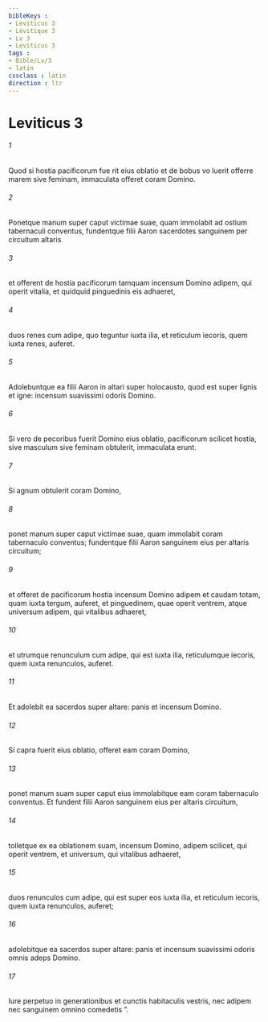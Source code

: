 ```yaml
---
bibleKeys : 
- Leviticus 3
- Lévitique 3
- Lv 3
- Leviticus 3
tags : 
- Bible/Lv/3
- latin
cssclass : latin
direction : ltr
---
```


# Leviticus 3

###### 1
Quod si hostia pacificorum fue rit eius oblatio et de bobus vo luerit offerre marem sive feminam, immaculata offeret coram Domino. 
###### 2
Ponetque manum super caput victimae suae, quam immolabit ad ostium tabernaculi conventus, fundentque filii Aaron sacerdotes sanguinem per circuitum altaris 
###### 3
et offerent de hostia pacificorum tamquam incensum Domino adipem, qui operit vitalia, et quidquid pinguedinis eis adhaeret, 
###### 4
duos renes cum adipe, quo teguntur iuxta ilia, et reticulum iecoris, quem iuxta renes, auferet. 
###### 5
Adolebuntque ea filii Aaron in altari super holocausto, quod est super lignis et igne: incensum suavissimi odoris Domino.
###### 6
Si vero de pecoribus fuerit Domino eius oblatio, pacificorum scilicet hostia, sive masculum sive feminam obtulerit, immaculata erunt. 
###### 7
Si agnum obtulerit coram Domino, 
###### 8
ponet manum super caput victimae suae, quam immolabit coram tabernaculo conventus; fundentque filii Aaron sanguinem eius per altaris circuitum; 
###### 9
et offeret de pacificorum hostia incensum Domino adipem et caudam totam, quam iuxta tergum, auferet, et pinguedinem, quae operit ventrem, atque universum adipem, qui vitalibus adhaeret, 
###### 10
et utrumque renunculum cum adipe, qui est iuxta ilia, reticulumque iecoris, quem iuxta renunculos, auferet. 
###### 11
Et adolebit ea sacerdos super altare: panis et incensum Domino.
###### 12
Si capra fuerit eius oblatio, offeret eam coram Domino, 
###### 13
ponet manum suam super caput eius immolabitque eam coram tabernaculo conventus. Et fundent filii Aaron sanguinem eius per altaris circuitum, 
###### 14
tolletque ex ea oblationem suam, incensum Domino, adipem scilicet, qui operit ventrem, et universum, qui vitalibus adhaeret, 
###### 15
duos renunculos cum adipe, qui est super eos iuxta ilia, et reticulum iecoris, quem iuxta renunculos, auferet; 
###### 16
adolebitque ea sacerdos super altare: panis et incensum suavissimi odoris omnis adeps Domino. 
###### 17
Iure perpetuo in generationibus et cunctis habitaculis vestris, nec adipem nec sanguinem omnino comedetis ”.
